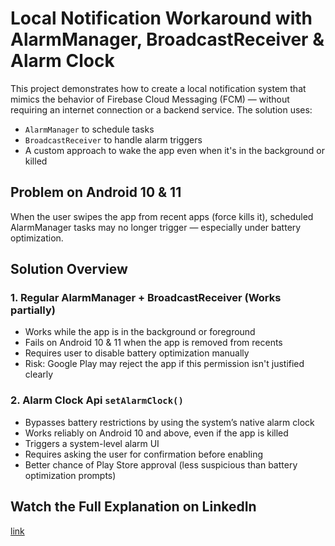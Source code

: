 # Local Notification Workaround with AlarmManager, BroadcastReceiver & Alarm Clock
This project demonstrates how to create a local notification system that mimics the behavior of Firebase Cloud Messaging (FCM) — without requiring an internet connection or a backend service.
The solution uses:
- `AlarmManager` to schedule tasks
- `BroadcastReceiver` to handle alarm triggers
- A custom approach to wake the app even when it's in the background or killed

##  Problem on Android 10 & 11
When the user swipes the app from recent apps (force kills it), scheduled AlarmManager tasks may no longer trigger — especially under battery optimization.

## Solution Overview
### 1. Regular AlarmManager + BroadcastReceiver (Works partially)
- Works while the app is in the background or foreground
- Fails on Android 10 & 11 when the app is removed from recents
- Requires user to disable battery optimization manually
- Risk: Google Play may reject the app if this permission isn't justified clearly

### 2. Alarm Clock Api `setAlarmClock()`
- Bypasses battery restrictions by using the system’s native alarm clock
- Works reliably on Android 10 and above, even if the app is killed
- Triggers a system-level alarm UI
- Requires asking the user for confirmation before enabling
- Better chance of Play Store approval (less suspicious than battery optimization prompts)

## Watch the Full Explanation on LinkedIn 
[link](https://www.linkedin.com/posts/ahmed-mohamed-elfeky_%D8%A7%D9%84%D8%B3%D9%84%D8%A7%D9%85-%D8%B9%D9%84%D9%8A%D9%83%D9%85-%D9%85%D9%86-%D8%A7%D8%B3%D8%A8%D9%88%D8%B9%D9%8A%D9%86-%D9%86%D8%B2%D9%84%D8%AA-%D8%A8%D9%88%D8%B3%D8%AA-%D8%A7%D8%B2%D8%A7%D9%8A-%D8%AA%D8%B9%D9%85%D9%84-activity-7300486160378740736-JiuD?utm_source=share&utm_medium=member_desktop&rcm=ACoAAExgZu0BaG6qaHMuTjGcC6I1cJW27e5mMgw)


